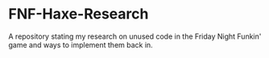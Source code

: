 # FNF-Haxe-Research
A repository stating my research on unused code in the Friday Night Funkin' game and ways to implement them back in.
